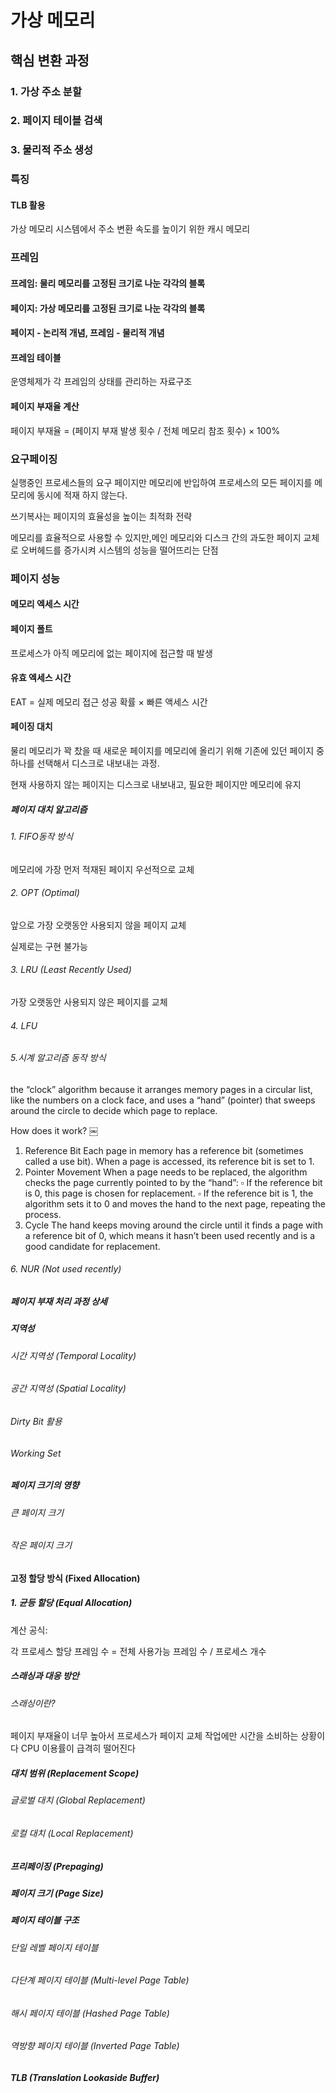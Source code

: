# 가상 메모리 

## 핵심 변환 과정
### 1. 가상 주소 분할

### 2. 페이지 테이블 검색

### 3. 물리적 주소 생성 

### 특징
#### TLB 활용
가상 메모리 시스템에서 주소 변환 속도를 높이기 위한 캐시 메모리 

### 프레임

#### 프레임: 물리 메모리를 고정된 크기로 나눈 각각의 블록

#### 페이지: 가상 메모리를 고정된 크기로 나눈 각각의 블록 

#### 페이지 - 논리적 개념, 프레임 - 물리적 개념

#### 프레임 테이블 

운영체제가 각 프레임의 상태를 관리하는 자료구조


#### 페이지 부재율 계산

페이지 부재율 = (페이지 부재 발생 횟수 / 전체 메모리 참조 횟수) × 100%

### 요구페이징

실행중인 프로세스들의 요구 페이지만 메모리에 반입하여 프로세스의 모든 페이지를 메모리에 동시에 적재 하지 않는다.

쓰기복사는 페이지의 효율성을 높이는 최적화 전략

메모리를 효율적으로 사용할 수 있지만,메인 메모리와 디스크 간의 과도한 페이지 교체로 오버헤드를 증가시켜 시스템의 성능을 떨어뜨리는 단점

### 페이지 성능 

#### 메모리 엑세스 시간 

#### 페이지 폴트

프로세스가 아직 메모리에 없는 페이지에 접근할 때 발생

#### 유효 엑세스 시간

EAT = 실제 메모리 접근 성공 확률 × 빠른 액세스 시간

#### 페이징 대치

물리 메모리가 꽉 찼을 때 새로운 페이지를 메모리에 올리기 위해 기존에 있던 페이지 중 하나를 선택해서 디스크로 내보내는 과정.

현재 사용하지 않는 페이지는 디스크로 내보내고, 필요한 페이지만 메모리에 유지

##### 페이지 대치 알고리즘

###### 1. FIFO동작 방식

메모리에 가장 먼저 적재된 페이지 우선적으로 교체

###### 2. OPT (Optimal)

앞으로 가장 오랫동안 사용되지 않을 페이지 교체 

실제로는 구현 불가능

###### 3. LRU (Least Recently Used)

가장 오랫동안 사용되지 않은 페이지를 교체

###### 4. LFU


###### 5.시계 알고리즘 동작 방식

the “clock” algorithm because it arranges memory pages in a circular list, like the numbers on a clock face, and uses a “hand” (pointer) that sweeps around the circle to decide which page to replace.

How does it work? ￼

 1. Reference Bit
Each page in memory has a reference bit (sometimes called a use bit). When a page is accessed, its reference bit is set to 1.
 2. Pointer Movement
When a page needs to be replaced, the algorithm checks the page currently pointed to by the “hand”:
 ▫ If the reference bit is 0, this page is chosen for replacement.
 ▫ If the reference bit is 1, the algorithm sets it to 0 and moves the hand to the next page, repeating the process.
 3. Cycle
The hand keeps moving around the circle until it finds a page with a reference bit of 0, which means it hasn’t been used recently and is a good candidate for replacement.



###### 6. NUR (Not used recently)
 
##### 페이지 부재 처리 과정 상세

##### 지역성 

###### 시간 지역성 (Temporal Locality)


###### 공간 지역성 (Spatial Locality)

###### Dirty Bit 활용

###### Working Set


##### 페이지 크기의 영향

###### 큰 페이지 크기

###### 작은 페이지 크기

#### 고정 할당 방식 (Fixed Allocation)

##### 1. 균등 할당 (Equal Allocation)

계산 공식:

각 프로세스 할당 프레임 수 = 전체 사용가능 프레임 수 / 프로세스 개수

##### 스래싱과 대응 방안

###### 스래싱이란?

페이지 부재율이 너무 높아서 프로세스가 페이지 교체 작업에만 시간을 소비하는 상황이다
CPU 이용률이 급격히 떨어진다

##### 대치 범위 (Replacement Scope)

###### 글로벌 대치 (Global Replacement)

###### 로컬 대치 (Local Replacement)


##### 프리페이징 (Prepaging)

##### 페이지 크기 (Page Size)

##### 페이지 테이블 구조

###### 단일 레벨 페이지 테이블

###### 다단계 페이지 테이블 (Multi-level Page Table)

###### 해시 페이지 테이블 (Hashed Page Table)

###### 역방향 페이지 테이블 (Inverted Page Table)

##### TLB (Translation Lookaside Buffer)
